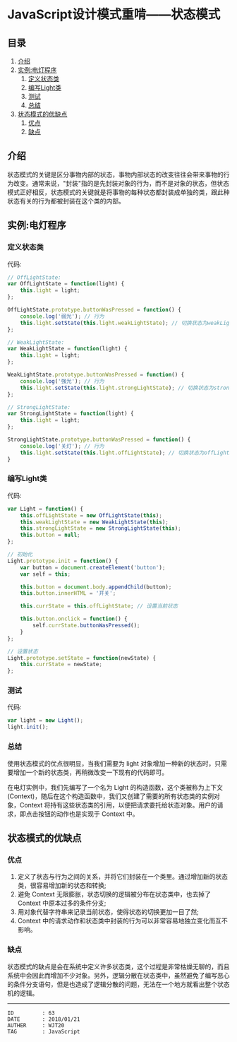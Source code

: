 
# JavaScript设计模式重啃——状态模式 #

## 目录 ##

1. [介绍](#href1)
2. [实例:电灯程序](#href2)
    1. [定义状态类](#href2-1)
    2. [编写Light类](#href2-2)
    3. [测试](#href2-3)
    4. [总结](#href2-4)
3. [状态模式的优缺点](#href3)
    1. [优点](#href3-5)
    2. [缺点](#href3-6)

## <a name="href1">介绍</a> ##

状态模式的关键是区分事物内部的状态，事物内部状态的改变往往会带来事物的行为改变。通常来说，"封装"指的是先封装对象的行为，而不是对象的状态，但状态模式正好相反，状态模式的关键就是将事物的每种状态都封装成单独的类，跟此种状态有关的行为都被封装在这个类的内部。

## <a name="href2">实例:电灯程序</a> ##

### <a name="href2-1">定义状态类</a> ###

代码:

```js
// OffLightState:
var OffLightState = function(light) {
    this.light = light;
};

OffLightState.prototype.buttonWasPressed = function() {
    console.log('弱光'); // 行为
    this.light.setState(this.light.weakLightState); // 切换状态为weakLightState
};

// WeakLightState:
var WeakLightState = function(light) {
    this.light = light;
};

WeakLightState.prototype.buttonWasPressed = function() {
    console.log('强光'); // 行为
    this.light.setState(this.light.strongLightState); // 切换状态为strongLightState
};

// StrongLightState:
var StrongLightState = function(light) {
    this.light = light;
};

StrongLightState.prototype.buttonWasPressed = function() {
    console.log('关灯'); // 行为
    this.light.setState(this.light.offLightState); // 切换状态为offLightState
}
```

### <a name="href2-2">编写Light类</a> ###

代码:

```js
var Light = function() {
    this.offLightState = new OffLightState(this);
    this.weakLightState = new WeakLightState(this);
    this.strongLightState = new StrongLightState(this);
    this.button = null;
};

// 初始化
Light.prototype.init = function() {
    var button = document.createElement('button');
    var self = this;

    this.button = document.body.appendChild(button);
    this.button.innerHTML = '开关';

    this.currState = this.offLightState; // 设置当前状态

    this.button.onclick = function() {
        self.currState.buttonWasPressed();
    }
};

// 设置状态
Light.prototype.setState = function(newState) {
    this.currState = newState;
};
```

### <a name="href2-3">测试</a> ###

代码:

```js
var light = new Light();
light.init();
```

### <a name="href2-4">总结</a> ###

使用状态模式的优点很明显，当我们需要为 light 对象增加一种新的状态时，只需要增加一个新的状态类，再稍微改变一下现有的代码即可。

在电灯实例中，我们先编写了一个名为 Light 的构造函数，这个类被称为上下文(Context)，随后在这个构造函数中，我们又创建了需要的所有状态类的实例对象，Context 将持有这些状态类的引用，以便把请求委托给状态对象。用户的请求，即点击按钮的动作也是实现于 Context 中。

## <a name="href3">状态模式的优缺点</a> ##

### <a name="href3-5">优点</a> ###

1. 定义了状态与行为之间的关系，并将它们封装在一个类里。通过增加新的状态类，很容易增加新的状态和转换;
2. 避免 Context 无限膨胀，状态切换的逻辑被分布在状态类中，也去掉了 Context 中原本过多的条件分支;
3. 用对象代替字符串来记录当前状态，使得状态的切换更加一目了然;
4. Context 中的请求动作和状态类中封装的行为可以非常容易地独立变化而互不影响。

### <a name="href3-6">缺点</a> ###

状态模式的缺点是会在系统中定义许多状态类，这个过程是非常枯燥无聊的，而且系统中会因此而增加不少对象。另外，逻辑分散在状态类中，虽然避免了编写恶心的条件分支语句，但是也造成了逻辑分散的问题，无法在一个地方就看出整个状态机的逻辑。

---

```
ID         : 63
DATE       : 2018/01/21
AUTHER     : WJT20
TAG        : JavaScript
```
